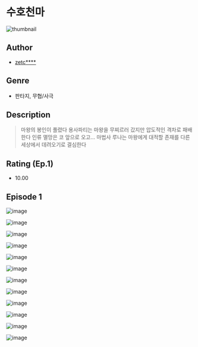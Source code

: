 # 수호천마
![thumbnail](https://image-comic.pstatic.net/user_contents_data/challenge_comic/2023/05/25/upload_3474308748698270049_480x623.jpeg)

## Author
- [zetc****](https://comic.naver.com/artistTitle?id=367253)

## Genre
- 판타지, 무협/사극

## Description
> 마왕의 봉인이 풀렸다 용사파티는 마왕을 무찌르러 갔지만 압도적인 격차로 패배한다 인류 멸망은 코 앞으로 오고... 마법사 루나는 마왕에게 대적할 존재를 다른 세상에서 데려오기로 결심한다


## Rating (Ep.1)
- 10.00

## Episode 1
![image](https://image-comic.pstatic.net/user_contents_data/challenge_comic/2023/05/25/367253/upload_3474025968051971172.jpeg)

![image](https://image-comic.pstatic.net/user_contents_data/challenge_comic/2023/05/25/367253/upload_3630573316973279330.jpeg)

![image](https://image-comic.pstatic.net/user_contents_data/challenge_comic/2023/05/25/367253/upload_7089057456000098871.jpeg)

![image](https://image-comic.pstatic.net/user_contents_data/challenge_comic/2023/05/25/367253/upload_7017843186659242598.jpeg)

![image](https://image-comic.pstatic.net/user_contents_data/challenge_comic/2023/05/25/367253/upload_3702580342807410993.jpeg)

![image](https://image-comic.pstatic.net/user_contents_data/challenge_comic/2023/05/26/367253/upload_3618423714241394232.jpeg)

![image](https://image-comic.pstatic.net/user_contents_data/challenge_comic/2023/05/26/367253/upload_3545513101046670132.jpeg)

![image](https://image-comic.pstatic.net/user_contents_data/challenge_comic/2023/05/25/367253/upload_3545850672507413347.jpeg)

![image](https://image-comic.pstatic.net/user_contents_data/challenge_comic/2023/05/25/367253/upload_3631699229765034296.jpeg)

![image](https://image-comic.pstatic.net/user_contents_data/challenge_comic/2023/05/25/367253/upload_3846693545816974900.jpeg)

![image](https://image-comic.pstatic.net/user_contents_data/challenge_comic/2023/05/25/367253/upload_7219323396757414756.jpeg)

![image](https://image-comic.pstatic.net/user_contents_data/challenge_comic/2023/05/25/367253/upload_7005179213593655092.jpeg)
